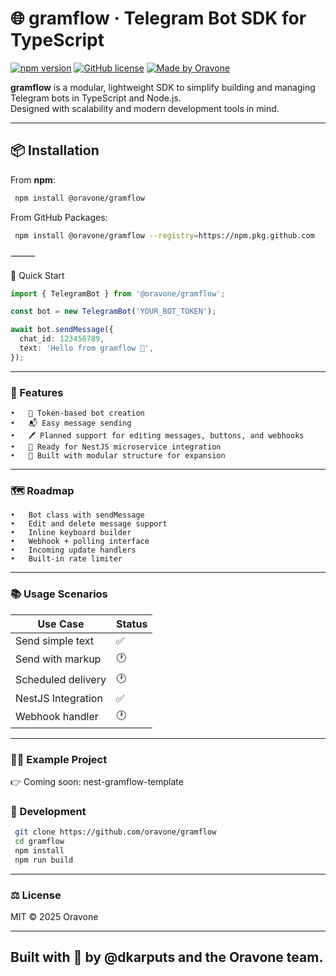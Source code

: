 # 🌐 gramflow · Telegram Bot SDK for TypeScript

[![npm version](https://img.shields.io/npm/v/@oravone/gramflow?color=%2300aced&logo=npm&style=flat-square)](https://www.npmjs.com/package/@oravone/gramflow)
[![GitHub license](https://img.shields.io/github/license/oravone/gramflow?style=flat-square)](LICENSE)
[![Made by Oravone](https://img.shields.io/badge/made%20by-Oravone-%23ff69b4?style=flat-square)](https://github.com/oravone)

**gramflow** is a modular, lightweight SDK to simplify building and managing Telegram bots in TypeScript and Node.js.  
Designed with scalability and modern development tools in mind.

---

## 📦 Installation

From **npm**:

```bash
 npm install @oravone/gramflow
```
From GitHub Packages:

```bash
 npm install @oravone/gramflow --registry=https://npm.pkg.github.com
```
⸻

🚀 Quick Start
```ts
import { TelegramBot } from '@oravone/gramflow';

const bot = new TelegramBot('YOUR_BOT_TOKEN');

await bot.sendMessage({
  chat_id: 123456789,
  text: 'Hello from gramflow 🚀',
});
```
---
###  🧩 Features
	•	🔐 Token-based bot creation
	•	📬 Easy message sending
	•	🖊 Planned support for editing messages, buttons, and webhooks
	•	🔁 Ready for NestJS microservice integration
	•	🧱 Built with modular structure for expansion
---
###  🗺 Roadmap
	•	Bot class with sendMessage
	•	Edit and delete message support
	•	Inline keyboard builder
	•	Webhook + polling interface
	•	Incoming update handlers
	•	Built-in rate limiter
---
### 📚 Usage Scenarios

| Use Case           | Status |
|--------------------|--------|
| Send simple text   | ✅      |
| Send with markup   | 🕐     |
| Scheduled delivery | 🕐     |
| NestJS Integration | ✅      |
| Webhook handler    | 🕐     |
---
### 👨‍💻 Example Project
👉 Coming soon: nest-gramflow-template
### 🧪 Development
```bash
 git clone https://github.com/oravone/gramflow
 cd gramflow
 npm install
 npm run build
```
---
### ⚖ License
MIT © 2025 Oravone

---
Built with 💛 by @dkarputs and the Oravone team.
---